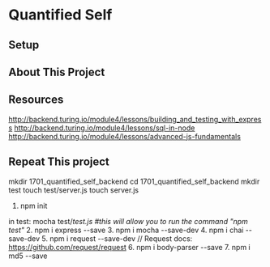 # Quantified Self  

## Setup


## About This Project

## Resources
  http://backend.turing.io/module4/lessons/building_and_testing_with_express
  http://backend.turing.io/module4/lessons/sql-in-node
  http://backend.turing.io/module4/lessons/advanced-js-fundamentals

## Repeat This project

mkdir 1701_quantified_self_backend
cd 1701_quantified_self_backend
mkdir test
touch test/server.js
touch server.js

1. npm init
<!-- in main: server.js -->
in test: mocha test/*test.js  #this will allow you to run the command "npm test"*
2. npm i express --save
3. npm i mocha --save-dev
4. npm i chai --save-dev
5. npm i request --save-dev  // Request docs: https://github.com/request/request
6. npm i body-parser --save
7. npm i md5 --save
